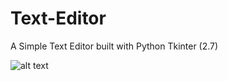 # Text-Editor
A Simple Text Editor built with Python Tkinter (2.7)



![alt text](https://github.com/ManidharVutla/Text-Editor/tree/master/images\1.jpg)
